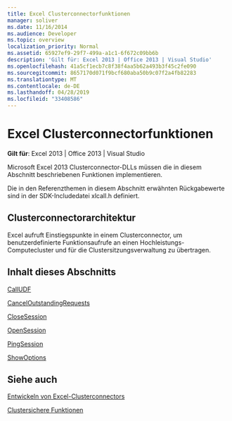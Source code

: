 ```yaml
---
title: Excel Clusterconnectorfunktionen
manager: soliver
ms.date: 11/16/2014
ms.audience: Developer
ms.topic: overview
localization_priority: Normal
ms.assetid: 65927ef9-29f7-499a-a1c1-6f672c09bb6b
description: 'Gilt für: Excel 2013 | Office 2013 | Visual Studio'
ms.openlocfilehash: 41a5cf1ecb7c8f38f4aa5b62a493b3f45c2fe090
ms.sourcegitcommit: 8657170d071f9bcf680aba50b9c07f2a4fb82283
ms.translationtype: MT
ms.contentlocale: de-DE
ms.lasthandoff: 04/28/2019
ms.locfileid: "33408586"
---
```

# <a name="excel-cluster-connector-functions"></a>Excel Clusterconnectorfunktionen

 **Gilt für**: Excel 2013 | Office 2013 | Visual Studio 
  
Microsoft Excel 2013 Clusterconnector-DLLs müssen die in diesem Abschnitt beschriebenen Funktionen implementieren.
  
Die in den Referenzthemen in diesem Abschnitt erwähnten Rückgabewerte sind in der SDK-Includedatei xlcall.h definiert.
  
## <a name="cluster-connector-architecture"></a>Clusterconnectorarchitektur

Excel aufruft Einstiegspunkte in einem Clusterconnector, um benutzerdefinierte Funktionsaufrufe an einen Hochleistungs-Computecluster und für die Clustersitzungsverwaltung zu übertragen.
  
## <a name="in-this-section"></a>Inhalt dieses Abschnitts

[CallUDF](calludf.md)
  
[CancelOutstandingRequests](canceloutstandingrequests.md)
  
[CloseSession](closesession.md)
  
[OpenSession](opensession.md)
  
[PingSession](pingsession.md)
  
[ShowOptions](showoptions.md)
  
## <a name="see-also"></a>Siehe auch



[Entwickeln von Excel-Clusterconnectors](developing-excel-cluster-connectors.md)
  
[Clustersichere Funktionen](cluster-safe-functions.md)


